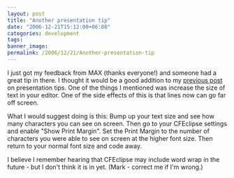```yaml
---
layout: post
title: "Another presentation tip"
date: "2006-12-21T15:12:00+06:00"
categories: development 
tags: 
banner_image: 
permalink: /2006/12/21/Another-presentation-tip
---
```


I just got my feedback from MAX (thanks everyone!) and someone had a great tip in there. I thought it would be a good addition to my <a href="http://ray.camdenfamily.com/index.cfm/2006/6/29/A-few-presentation-tips">previous post</a> on presentation tips. One of the things I mentioned was increase the size of text in your editor. One of the side effects of this is that lines now can go far off screen. 

What I would suggest doing is this: Bump up your text size and see how many characters you can see on screen. Then go to your CFEclipse settings and enable "Show Print Margin". Set the Print Margin to the number of characters you were able to see on screen at the higher font size. Then return to your normal font size and code away.

I believe I remember hearing that CFEclipse may include word wrap in the future - but I don't think it is in yet. (Mark - correct me if I'm wrong.)